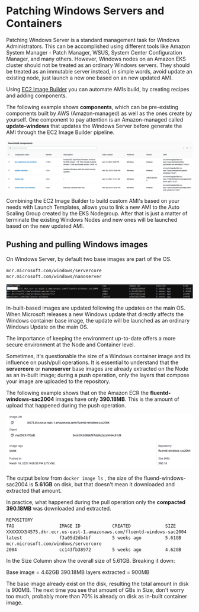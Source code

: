 # Patching Windows Servers and Containers

Patching Windows Server is a standard management task for Windows Administrators. This can be accomplished using different tools like Amazon System Manager - Patch Manager, WSUS, System Center Configuration Manager, and many others. However, Windows nodes on an Amazon EKS cluster should not be treated as an ordinary Windows servers. They should be treated as an immutable server instead, in simple words, avoid update an existing node, just launch a new one based on an new updated AMI.

Using [EC2 Image Builder](https://aws.amazon.com/image-builder/) you can automate AMIs build, by creating recipes and adding components.

The following example shows **components**, which can be pre-existing components built by AWS (Amazon-managed) as well as the ones create by yourself. One component to pay attention is an Amazon-managed called **update-windows** that updates the Windows Server before generate the AMI through the EC2 Image Builder pipeline.

![](./images/associated-components.png)

Combining the EC2 Image Builder to build custom AMI's based on your needs with Launch Templates, allows you to link a new AMI to the Auto Scaling Group created by the EKS Nodegroup. After that is just a matter of terminate the existing Windows Nodes and new ones will be launched based on the new updated AMI.


## Pushing and pulling Windows images
On Windows Server, by default two base images are part of the OS.

```
mcr.microsoft.com/windows/servercore
mcr.microsoft.com/windows/nanoserver
```

![](./images/images.png)


In-built-based images are updated following the updates on the main OS. When Microsoft releases a new Windows update that directly affects the Windows container base image, the update will be launched as an ordinary Windows Update on the main OS. 

The importance of keeping the environment up-to-date offers a more secure environment at the Node and Container level.

Sometimes, it's questionable the size of a Windows container image and its influence on push/pull operations. It is essential to understand that the **servercore** or **nanoserver** base images are already extracted on the Node as an in-built image; during a push operation, only the layers that compose your image are uploaded to the repository.

The following example shows that on the Amazon ECR the **fluentd-windows-sac2004** images have only **390.18MB**. This is the amount of upload that happened during the push operation.

![](./images/ecr-image.png)

The output below from `docker image ls` , the size of the fluend-windows-sac2004 is **5.61GB** on disk, but that doesn't mean it downloaded and extracted that amount.

In practice, what happened during the pull operation only the **compacted 390.18MB** was downloaded and extracted.

```
REPOSITORY                                                             TAG                 IMAGE ID            CREATED             SIZE
XXXXXXX54575.dkr.ecr.us-east-1.amazonaws.com/fluentd-windows-sac2004   latest              f3a05d2db4bf        5 weeks ago         5.61GB
mcr.microsoft.com/windows/servercore                                   2004                cc143fb38972        5 weeks ago         4.62GB
```

In the Size Column show the overall size of 5.61GB. Breaking it down:

Base image = 4.62GB
390.18MB layers extracted = 900MB

The base image already exist on the disk, resulting the total amount in disk is 900MB. The next time you see that amount of GBs in Size, don't worry too much, probably more than 70% is already on disk as in-built container image.



